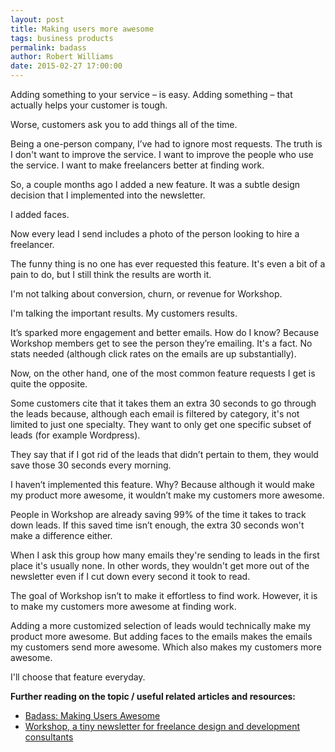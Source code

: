 ```yaml
---
layout: post
title: Making users more awesome
tags: business products
permalink: badass
author: Robert Williams
date: 2015-02-27 17:00:00
---
```

Adding something to your service – is easy. Adding something – that actually helps your customer is tough.

Worse, customers ask you to add things all of the time. 

Being a one-person company, I’ve had to ignore most requests. The truth is I don't want to improve the service. I want to improve the people who use the service. I want to make freelancers better at finding work. 

So, a couple months ago I added a new feature. It was a subtle design decision that I implemented into the newsletter. 

I added faces.

Now every lead I send includes a photo of the person looking to hire a freelancer.

The funny thing is no one has ever requested this feature. It's even a bit of a pain to do, but I still think the results are worth it.

I'm not talking about conversion, churn, or revenue for Workshop. 

I'm talking the important results. My customers results. 

It’s sparked more engagement and better emails. How do I know? Because Workshop members get to see the person they’re emailing. It's a fact. No stats needed (although click rates on the emails are up substantially).

Now, on the other hand, one of the most common feature requests I get is quite the opposite.

Some customers cite that it takes them an extra 30 seconds to go through the leads because, although each email is filtered by category, it's not limited to just one specialty. They want to only get one specific subset of leads (for example Wordpress).

They say that if I got rid of the leads that didn’t pertain to them, they would save those 30 seconds every morning.

I haven’t implemented this feature. Why? Because although it would make my product more awesome, it wouldn’t make my customers more awesome.

People in Workshop are already saving 99% of the time it takes to track down leads. If this saved time isn’t enough, the extra 30 seconds won't make a difference either.

When I ask this group how many emails they're sending to leads in the first place it's usually none. In other words, they wouldn't get more out of the newsletter even if I cut down every second it took to read.

The goal of Workshop isn’t to make it effortless to find work. However, it is to make my customers more awesome at finding work.

Adding a more customized selection of leads would technically make my product more awesome. But adding faces to the emails makes the emails my customers send more awesome. Which also makes my customers more awesome.

I'll choose that feature everyday.

**Further reading on the topic / useful related articles and resources:**

- [Badass: Making Users Awesome](http://www.amazon.com/gp/product/1491919019/ref=as_li_tl?ie=UTF8&camp=1789&creative=9325&creativeASIN=1491919019&linkCode=as2&tag=workshop0a2-20&linkId=EXE2Z3OLENCTUPRU)
- [Workshop, a tiny newsletter for freelance design and development consultants](http://letsworkshop.com)